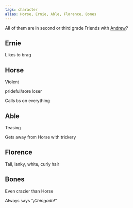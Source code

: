 ```yaml
---
tags: character
alias: Horse, Ernie, Able, Florence, Bones
---
```

All of them are in second or third grade
Friends with [Andrew](</MárezFamily/Andrew.md>)?

## Ernie
Likes to brag

## Horse
Violent

prideful/sore loser

Calls bs on everything

## Able
Teasing

Gets away from Horse with trickery

## Florence
Tall, lanky, white, curly hair

## Bones
Even crazier than Horse

Always says "*¡Chingada!*"
